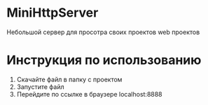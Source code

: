# MiniHttpServer
  Небольшой сервер для просотра своих проектов web проектов


# Инструкция по использованию

  1. Скачайте файл в папку с проектом
  2. Запустите файл
  3. Перейдите по ссылке в браузере localhost:8888
